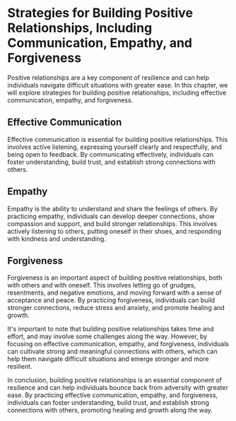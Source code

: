 Strategies for Building Positive Relationships, Including Communication, Empathy, and Forgiveness
=============================================================================================================================================

Positive relationships are a key component of resilience and can help individuals navigate difficult situations with greater ease. In this chapter, we will explore strategies for building positive relationships, including effective communication, empathy, and forgiveness.

Effective Communication
-----------------------

Effective communication is essential for building positive relationships. This involves active listening, expressing yourself clearly and respectfully, and being open to feedback. By communicating effectively, individuals can foster understanding, build trust, and establish strong connections with others.

Empathy
-------

Empathy is the ability to understand and share the feelings of others. By practicing empathy, individuals can develop deeper connections, show compassion and support, and build stronger relationships. This involves actively listening to others, putting oneself in their shoes, and responding with kindness and understanding.

Forgiveness
-----------

Forgiveness is an important aspect of building positive relationships, both with others and with oneself. This involves letting go of grudges, resentments, and negative emotions, and moving forward with a sense of acceptance and peace. By practicing forgiveness, individuals can build stronger connections, reduce stress and anxiety, and promote healing and growth.

It's important to note that building positive relationships takes time and effort, and may involve some challenges along the way. However, by focusing on effective communication, empathy, and forgiveness, individuals can cultivate strong and meaningful connections with others, which can help them navigate difficult situations and emerge stronger and more resilient.

In conclusion, building positive relationships is an essential component of resilience and can help individuals bounce back from adversity with greater ease. By practicing effective communication, empathy, and forgiveness, individuals can foster understanding, build trust, and establish strong connections with others, promoting healing and growth along the way.
